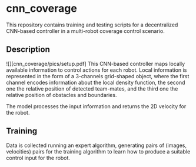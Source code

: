 # cnn_coverage

This repository contains training and testing scripts for a decentralized CNN-based controller in a multi-robot coverage control scenario.

## Description
![][cnn_coverage/pics/setup.pdf]
 This CNN-based controller maps locally available information to control actions for each robot. Local information is represented in the form of a 3-channels grid-shaped object, where the first channel encodes information about the local density function, the second one the relative position of detected team-mates, and the third one the relative position of obstacles and boundaries. 
 
 The model processes the input information and returns the 2D velocity for the robot. 

## Training
Data is collected running an expert algorithm, generating pairs of (images, velocities) pairs for the training algorithm to learn how to produce a suitable control input for the robot. 
